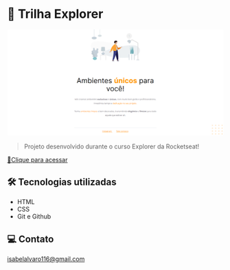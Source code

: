 # 🚀 Trilha Explorer

![preview](./github/preview1.png)

> Projeto desenvolvido durante o curso Explorer da Rocketseat!

[🔗Clique para acessar](https://moveis-customizados-psi.vercel.app/)

## 🛠 Tecnologias utilizadas

- HTML
- CSS
- Git e Github

## 💻 Contato

isabelalvaro116@gmail.com